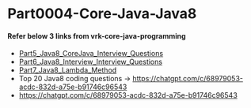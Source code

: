 # Part0004-Core-Java-Java8

#### Refer below 3 links from vrk-core-java-programming
* [Part5_Java8_CoreJava_Interview_Questions](https://github.com/veerrajukakarla434/vrk-core-java-programming/blob/master/Part5_Java8_CoreJava_Interview_Questions.md)
* [Part6_Java8_Interview_Interview_Questions](https://github.com/veerrajukakarla434/vrk-core-java-programming/blob/master/Part6_Java8_Interview_Interview_Questions.md)
* [Part7_Java8_Lambda_Method](https://github.com/veerrajukakarla434/vrk-core-java-programming/blob/master/Part7_Java8_Lambda_Method.md)
* Top 20 Java8 coding questions -> https://chatgpt.com/c/68979053-acdc-832d-a75e-b91746c96543
* https://chatgpt.com/c/68979053-acdc-832d-a75e-b91746c96543
